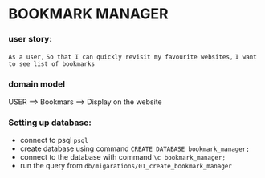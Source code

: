 # BOOKMARK MANAGER

### user story:

`As a user,`
`So that I can quickly revisit my favourite websites,`
`I want to see list of bookmarks`

### domain model

USER ==> Bookmars ==> Display on the website

### Setting up database:

- connect to psql `psql`
- create database using command `CREATE DATABASE bookmark_manager;`
- connect to the database with command `\c bookmark_manager;`
- run the query from `db/migarations/01_create_bookmark_manager`

